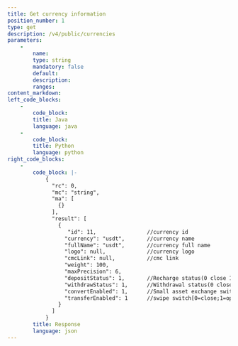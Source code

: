 ```yaml
---
title: Get currency information
position_number: 1
type: get
description: /v4/public/currencies
parameters:
    -
        name:
        type: string
        mandatory: false
        default:
        description:
        ranges:
content_markdown:
left_code_blocks:
    -
        code_block:
        title: Java
        language: java
    -
        code_block:
        title: Python
        language: python
right_code_blocks:
    -
        code_block: |-
            {
              "rc": 0,
              "mc": "string",
              "ma": [
                {}
              ],
              "result": [
                {
                   "id": 11,                //currency id
                  "currency": "usdt",       //currency name
                  "fullName": "usdt",       //currency full name
                  "logo": null,             //currency logo
                  "cmcLink": null,          //cmc link
                  "weight": 100,    
                  "maxPrecision": 6,  
                  "depositStatus": 1,       //Recharge status(0 close 1 open)
                  "withdrawStatus": 1,      //Withdrawal status(0 close 1 open)
                  "convertEnabled": 1,      //Small asset exchange switch[0=close;1=open]
                  "transferEnabled": 1      //swipe switch[0=close;1=open]
                }
              ]
            }
        title: Response
        language: json
---
```


